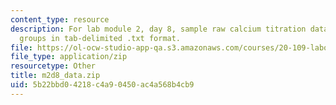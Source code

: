 ```yaml
---
content_type: resource
description: For lab module 2, day 8, sample raw calcium titration data for four lab
  groups in tab-delimited .txt format.
file: https://ol-ocw-studio-app-qa.s3.amazonaws.com/courses/20-109-laboratory-fundamentals-in-biological-engineering-spring-2010/5b22bbd04218c4a90450ac4a568b4cb9_m2d8_data.zip
file_type: application/zip
resourcetype: Other
title: m2d8_data.zip
uid: 5b22bbd0-4218-c4a9-0450-ac4a568b4cb9
---
```

